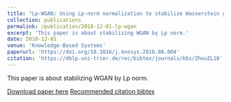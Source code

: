 ```yaml
---
title: "Lp-WGAN: Using Lp-norm normalization to stabilize Wasserstein generative adversarial networks"
collection: publications
permalink: /publication/2018-12-01-lp-wgan
excerpt: 'This paper is about stabilizing WGAN by Lp norm.'
date: 2018-12-01
venue: 'Knowledge-Based Systems'
paperurl: 'https://doi.org/10.1016/j.knosys.2018.08.004'
citation: 'https://dblp.uni-trier.de/rec/bibtex/journals/kbs/ZhouZL18' #'Your Name, You. (2009). &quot;Paper Title Number 1.&quot; <i>Journal 1</i>. 1(1).'
---
```

<!--title href content -->
This paper is about stabilizing WGAN by Lp norm.

[Download paper here](http://academicpages.github.io/files/paper1.pdf)
[Recommended citation bibtex](https://dblp.uni-trier.de/rec/bibtex/journals/kbs/ZhouZL18)
<!-- Recommended citation: Your Name, You. (2009). "Paper Title Number 1." <i>Journal 1</i>. 1(1). -->
